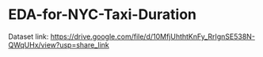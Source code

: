 # EDA-for-NYC-Taxi-Duration
Dataset link: https://drive.google.com/file/d/10MfjUhthtKnFy_RrIgnSE538N-QWqUHx/view?usp=share_link